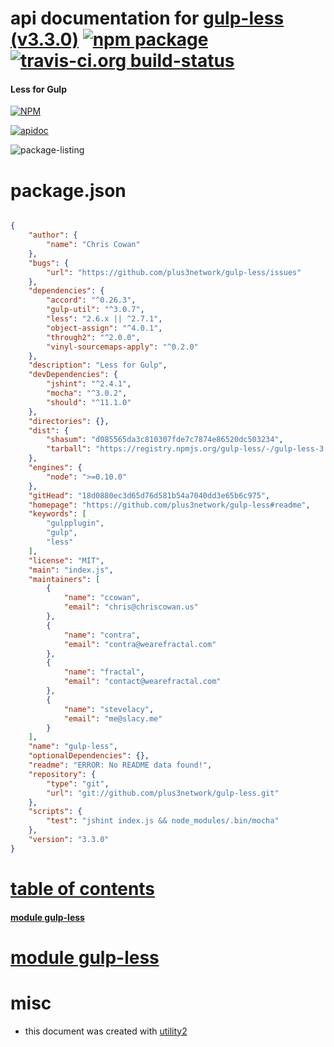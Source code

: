 # api documentation for  [gulp-less (v3.3.0)](https://github.com/plus3network/gulp-less#readme)  [![npm package](https://img.shields.io/npm/v/npmdoc-gulp-less.svg?style=flat-square)](https://www.npmjs.org/package/npmdoc-gulp-less) [![travis-ci.org build-status](https://api.travis-ci.org/npmdoc/node-npmdoc-gulp-less.svg)](https://travis-ci.org/npmdoc/node-npmdoc-gulp-less)
#### Less for Gulp

[![NPM](https://nodei.co/npm/gulp-less.png?downloads=true)](https://www.npmjs.com/package/gulp-less)

[![apidoc](https://npmdoc.github.io/node-npmdoc-gulp-less/build/screen-capture.buildNpmdoc.browser._2Fhome_2Ftravis_2Fbuild_2Fnpmdoc_2Fnode-npmdoc-gulp-less_2Ftmp_2Fbuild_2Fapidoc.html.png)](https://npmdoc.github.io/node-npmdoc-gulp-less/build..beta..travis-ci.org/apidoc.html)

![package-listing](https://npmdoc.github.io/node-npmdoc-gulp-less/build/screen-capture.npmPackageListing.svg)



# package.json

```json

{
    "author": {
        "name": "Chris Cowan"
    },
    "bugs": {
        "url": "https://github.com/plus3network/gulp-less/issues"
    },
    "dependencies": {
        "accord": "^0.26.3",
        "gulp-util": "^3.0.7",
        "less": "2.6.x || ^2.7.1",
        "object-assign": "^4.0.1",
        "through2": "^2.0.0",
        "vinyl-sourcemaps-apply": "^0.2.0"
    },
    "description": "Less for Gulp",
    "devDependencies": {
        "jshint": "^2.4.1",
        "mocha": "^3.0.2",
        "should": "^11.1.0"
    },
    "directories": {},
    "dist": {
        "shasum": "d085565da3c810307fde7c7874e86520dc503234",
        "tarball": "https://registry.npmjs.org/gulp-less/-/gulp-less-3.3.0.tgz"
    },
    "engines": {
        "node": ">=0.10.0"
    },
    "gitHead": "18d0880ec3d65d76d581b54a7040dd3e65b6c975",
    "homepage": "https://github.com/plus3network/gulp-less#readme",
    "keywords": [
        "gulpplugin",
        "gulp",
        "less"
    ],
    "license": "MIT",
    "main": "index.js",
    "maintainers": [
        {
            "name": "ccowan",
            "email": "chris@chriscowan.us"
        },
        {
            "name": "contra",
            "email": "contra@wearefractal.com"
        },
        {
            "name": "fractal",
            "email": "contact@wearefractal.com"
        },
        {
            "name": "stevelacy",
            "email": "me@slacy.me"
        }
    ],
    "name": "gulp-less",
    "optionalDependencies": {},
    "readme": "ERROR: No README data found!",
    "repository": {
        "type": "git",
        "url": "git://github.com/plus3network/gulp-less.git"
    },
    "scripts": {
        "test": "jshint index.js && node_modules/.bin/mocha"
    },
    "version": "3.3.0"
}
```



# <a name="apidoc.tableOfContents"></a>[table of contents](#apidoc.tableOfContents)

#### [module gulp-less](#apidoc.module.gulp-less)



# <a name="apidoc.module.gulp-less"></a>[module gulp-less](#apidoc.module.gulp-less)



# misc
- this document was created with [utility2](https://github.com/kaizhu256/node-utility2)
